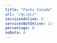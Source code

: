 ```yaml
---
title: "Parks Canada"
url: "/gc/pc/"
servicesOnline: 0
servicesNotOnline: 11
percentage: 0
noData: 0
---
```

